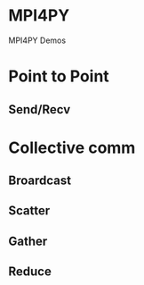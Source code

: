 # MPI4PY
MPI4PY Demos

# Point to Point

## Send/Recv

# Collective comm

## Broardcast

## Scatter

## Gather

## Reduce

